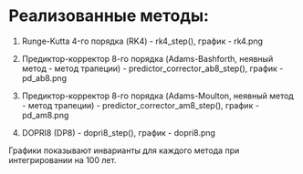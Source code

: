 # Реализованные методы:

1. Runge-Kutta 4-го порядка (RK4) - rk4_step(), график - rk4.png
  
2. Предиктор-корректор 8-го порядка (Adams-Bashforth, неявный метод - метод трапеции) - predictor_corrector_ab8_step(), график - pd_ab8.png

3. Предиктор-корректор 8-го порядка (Adams-Moulton, неявный метод - метод трапеции) - predictor_corrector_am8_step(), график - pd_am8.png

4. DOPRI8 (DP8) - dopri8_step(), график - dopri8.png

Графики показывают инварианты для каждого метода при интегрировании на 100 лет.




